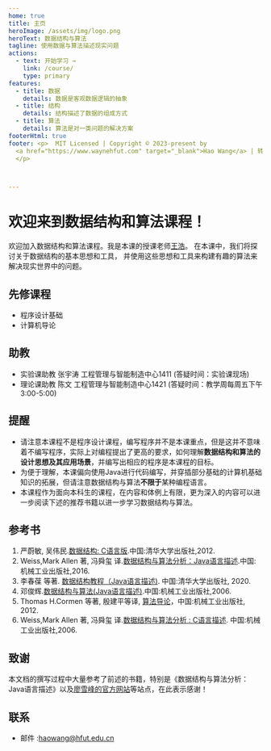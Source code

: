 ```yaml
---
home: true
title: 主页
heroImage: /assets/img/logo.png
heroText: 数据结构与算法
tagline: 使用数据与算法描述现实问题
actions:
  - text: 开始学习 →
    link: /course/
    type: primary
features:
  - title: 数据
    details: 数据是客观数据逻辑的抽象
  - title: 结构
    details: 结构描述了数据的组成方式
  - title: 算法
    details: 算法是对一类问题的解决方案
footerHtml: true
footer: <p>  MIT Licensed | Copyright © 2023-present by
  <a href="https://www.waynehfut.com" target="_blank">Hao Wang</a> | 转载请注明出处 
  </p>



---
```


# 欢迎来到数据结构和算法课程！

欢迎加入数据结构和算法课程。我是本课的授课老师[王浩](https://www.waynehfut.com/)。
在本课中，我们将探讨关于数据结构的基本思想和工具，
并使用这些思想和工具来构建有趣的算法来解决现实世界中的问题。

## 先修课程

- 程序设计基础
- 计算机导论

## 助教

- 实验课助教 张宇涛 工程管理与智能制造中心1411 (答疑时间：实验课现场)
- 理论课助教 陈文  工程管理与智能制造中心1421 (答疑时间：教学周每周五下午3:00-5:00)

## 提醒

- 请注意本课程不是程序设计课程，编写程序并不是本课重点，但是这并不意味着不编写程序，实际上对编程提出了更高的要求，如何理解**数据结构和算法的设计思想及其应用场景**，并编写出相应的程序是本课程的目标。
- 为便于理解，本课偏向使用Java进行代码编写，并穿插部分基础的计算机基础知识的拓展，但请注意数据结构与算法**不限于**某种编程语言。
- 本课程作为面向本科生的课程，在内容和体例上有限，更为深入的内容可以进一步阅读下述的推荐书籍以进一步学习数据结构与算法。

## 参考书

1. 严蔚敏, 吴伟民.[数据结构: C语言版](https://book.douban.com/subject/24699581/).中国:清华大学出版社,2012.
2. Weiss,Mark Allen 著, 冯舜玺 译.[数据结构与算法分析：Java语言描述](https://book.douban.com/subject/3351237/).中国:机械工业出版社,2016.
3. 李春葆 等著. [数据结构教程（Java语言描述)](https://wqbook.wqxuetang.com/book/3219618). 中国:清华大学出版社, 2020.
4. 邓俊辉.[数据结构与算法(Java语言描述)](https://book.douban.com/subject/1506064/).中国:机械工业出版社,2006.
5. Thomas H.Cormen 等著, 殷建平等译, [算法导论](https://book.douban.com/subject/20432061/)，中国:机械工业出版社, 2012.
6. Weiss,Mark Allen 著, 冯舜玺 译.[数据结构与算法分析 : C语言描述](https://book.douban.com/subject/1139426/). 中国:机械工业出版社,2006.

## 致谢

本文档的撰写过程中大量参考了前述的书籍，特别是《数据结构与算法分析：Java语言描述》以及[廖雪峰的官方网站](https://www.liaoxuefeng.com/)等站点，在此表示感谢！

## 联系

- 邮件 :[haowang@hfut.edu.cn](mailto:haowang@hfut.edu.cn)



